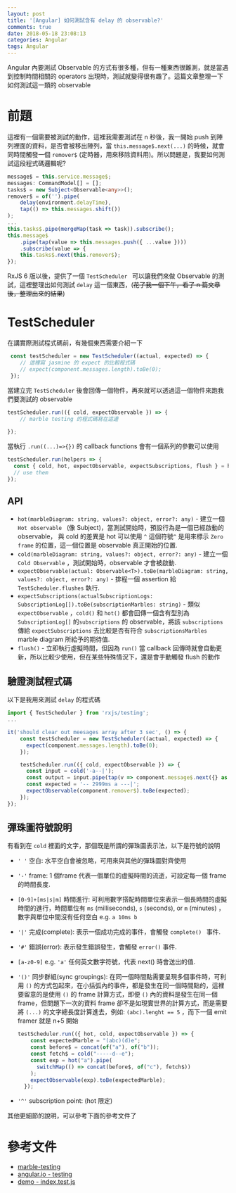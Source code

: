 ```yaml
---
layout: post
title: '[Angular] 如何測試含有 delay 的 observable?'
comments: true
date: 2018-05-18 23:08:13
categories: Angular
tags: Angular
---
```


Angular 內要測試 Observable 的方式有很多種，但有一種東西很難測，就是當遇到控制時間相關的 operators 出現時，測試就變得很有趣了。這篇文章整理一下如何測試這一類的 observable

<!-- more -->

# 前題

這裡有一個需要被測試的動作，這裡我需要測試在 n 秒後，我一開始 push 到陣列裡面的資料，是否會被移出陣列，當 `this.message$.next(...)` 的時候，就會同時間觸發一個 `remover$` (定時器，用來移除資料用)。所以問題是，我要如何測試這段程式碼邏輯呢?

```typescript
message$ = this.service.message$;
messages: CommandModel[] = [];
tasks$ = new Subject<Observable<any>>();
remover$ = of('').pipe(
    delay(environment.delayTime),
    tap(() => this.messages.shift())
);
...
this.tasks$.pipe(mergeMap(task => task)).subscribe();
this.message$
    .pipe(tap(value => this.messages.push({ ...value })))
    .subscribe(value => {
    this.tasks$.next(this.remover$);
});
```

RxJS 6 版以後，提供了一個 `TestScheduler ` 可以讓我們來做 Observable 的測試，這裡整理出如何測試 `delay` 這一個東西，(~~花了我一個下午，看了 n 篇文章後，整理出來的結果~~)

# TestScheduler

在講實際測試程式碼前，有幾個東西需要介紹一下

```typescript
 const testScheduler = new TestScheduler((actual, expected) => {
    // 這裡寫 jasmine 的 expect 的比較程式碼
    // expect(component.messages.length).toBe(0);
 });
```

當建立完 `TestScheduler` 後會回傳一個物件，再來就可以透過這一個物件來跑我們要測試的 observable

```typescript
testScheduler.run(({ cold, expectObservable }) => {
	// marble testing 的程式碼寫在這邊
    
});
```

當執行 `.run((...)=>{})` 的 callback functions 會有一個系列的參數可以使用

```typescript
testScheduler.run(helpers => {
  const { cold, hot, expectObservable, expectSubscriptions, flush } = helpers;
  // use them
});
```

## API

* `hot(marbleDiagram: string, values?: object, error?: any)` - 建立一個 `Hot observable ` (像 Subject)，當測試開始時，預設行為是一個已經啟動的 observable， 與 cold 的差異是 hot 可以使用 `^` 這個符號`^` 是用來標示 `Zero frame` 的位置，這一個位置是 observable 真正開始的位置.
* `cold(marbleDiagram: string, values?: object, error?: any)` - 建立一個 `Cold Observable` ，測試開始時，observable 才會被啟動.
* `expectObservable(actual: Observable<T>).toBe(marbleDiagram: string, values?: object, error?: any)` - 排程一個 assertion 給 `TestScheduler.flushes` 執行.
* `expectSubscriptions(actualSubscriptionLogs: SubscriptionLog[]).toBe(subscriptionMarbles: string)` - 類似 `expectObservable` ，`cold()` 和 `hot()` 都會回傳一個含有型別為 `SubscriptionLog[]` 的`subscriptions` 的 observable，將該  `subscriptions` 傳給 `expectSubscriptions`  去比較是否有符合 `subscriptionsMarbles` marble diagram 所給予的期待值. 
* `flush()` - 立即執行虛擬時間，但因為 `run()` 當 callback 回傳時就會自動更新，所以比較少使用，但在某些特殊情況下，還是會手動觸發 flush 的動作

## 驗證測試程式碼

以下是我用來測試 `delay` 的程式碼

```typescript
import { TestScheduler } from 'rxjs/testing';
...

it('should clear out meesages array after 3 sec', () => {
    const testScheduler = new TestScheduler((actual, expected) => {
      expect(component.messages.length).toBe(0);
    });

    testScheduler.run(({ cold, expectObservable }) => {
      const input = cold('-a--|');
      const output = input.pipe(tap(v => component.message$.next({} as any)));
      const expected = '-- 2999ms a ---|';
      expectObservable(component.remover$).toBe(expected);
    });
});
```

## 彈珠圖符號說明

有看到在 `cold` 裡面的文字，那個既是所謂的彈珠圖表示法，以下是符號的說明

* `' '` 空白: 水平空白會被忽略，可用來與其他的彈珠圖對齊使用

* `'-'` frame: 1 個frame 代表一個單位的虛擬時間的流逝，可設定每一個 frame 的時間長度.

* `[0-9]+[ms|s|m]` 時間進行: 可利用數字搭配時間單位來表示一個長時間的虛擬時間的進行，時間單位有 `ms` (milliseconds), `s` (seconds), or `m` (minutes) ，數字與單位中間沒有任何空白 e.g. `a 10ms b`

* `'|'` 完成(complete): 表示一個成功完成的事件，會觸發 `complete() ` 事件.

* `'#'` 錯誤(error): 表示發生錯誤發生，會觸發 `error()` 事件.

* `[a-z0-9]` e.g. `'a'`  任何英文數字符號，代表 next() 時會送出的值.

* `'()'` 同步群組(sync groupings): 在同一個時間點需要呈現多個事件時，可利用 `()` 的方式包起來，在小括弧內的事件，都是發生在同一個時間點的，這裡要留意的是使用 `()` 的 frame 計算方式，即便 `()` 內的資料是發生在同一個 frame，但問題下一次的資料 frame 卻不是如現實世界的計算方式，而是需要將 `(...)` 的文字總長度計算進去，例如: `(abc).lenght == 5` ，而下一個 emit framer 就是 n+5 開始

  ```typescript
  testScheduler.run(({ hot, cold, expectObservable }) => {    
      const expectedMarble = "(abc)(d)e";
      const before$ = concat(of("a"), of("b"));
      const fetch$ = cold("-----d--e");
      const exp = hot("a").pipe(
        switchMap(() => concat(before$, of("c"), fetch$))
      );
      expectObservable(exp).toBe(expectedMarble);
    });
  ```

* `'^'` subscription point: (hot 限定)

其他更細節的說明，可以參考下面的參考文件了



# 參考文件

* [marble-testing](https://github.com/ReactiveX/rxjs/blob/master/docs_app/content/guide/testing/marble-testing.md)
* [angular.io - testing](https://angular.io/guide/testing#component-marble-tests)
* [demo - index.test.js](https://codesandbox.io/embed/jest-test-g9p9z)